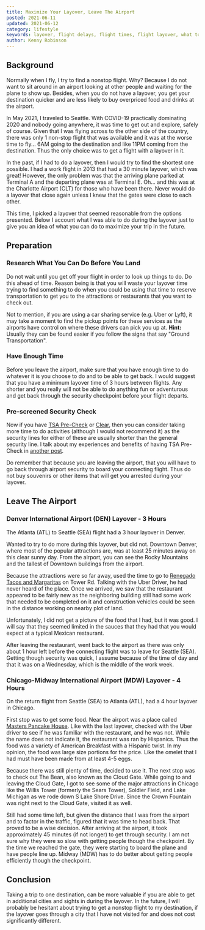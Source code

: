 ```yaml
---
title: Maximize Your Layover, Leave The Airport
posted: 2021-06-11
updated: 2021-06-12
category: lifestyle
keywords: layover, flight delays, flight times, flight layover, what to do during layover
author: Kenny Robinson
---
```


## Background

Normally when I fly, I try to find a nonstop flight. Why? Because I do not want to sit around in an airport
looking at other people and waiting for the plane to show up. Besides, when you do not have a layover, you
get your destination quicker and are less likely to buy overpriced food and drinks at the airport.

In May 2021, I traveled to Seattle. With COVID-19 practically dominating 2020 and nobody going anywhere, it
was time to get out and explore, safely of course. Given that I was flying across to the other side of the
country, there was only 1 non-stop flight that was available and it was at the worse time to fly... 6AM
going to the destination and like 11PM coming from the destination. Thus the only choice was to get a flight
with a layover in it.

In the past, if I had to do a layover, then I would try to find the shortest one possible. I had a
work flight in 2013 that had a 30 minute layover, which was great! However, the only problem was that the
arriving plane parked at Terminal A and the departing plane was at Terminal E. Oh... and this was at the
Charlotte Airport (CLT) for those who have been there. Never would do a layover that close again unless I 
knew that the gates were close to each other.

This time, I picked a layover that seemed reasonable from the options presented. Below I account what
I was able to do during the layover just to give you an idea of what you can do to maximize your trip
in the future.

## Preparation

### Research What You Can Do Before You Land

Do not wait until you get off your flight in order to look up things to do. Do this ahead of time. Reason 
being is that you will waste your layover time trying to find something to do when you could be using 
that time to reserve transportation to get you to the attractions or restaurants that you want to check out.

Not to mention, if you are using a car sharing service (e.g. Uber or Lyft), it may take a moment to find 
the pickup points for these services as the airports have control on where these drivers can pick
you up at. **Hint:** Usually they can be found easier if you follow the signs that say "Ground Transportation".

### Have Enough Time

Before you leave the airport, make sure that you have enough time to do whatever it is you choose to do
and to be able to get back. I would suggest that you have a minimum layover time of 3 hours between flights.
Any shorter and you really will not be able to do anything fun or adventurous and get back through
the security checkpoint before your flight departs.

### Pre-screened Security Check

Now if you have <a href="https://www.tsa.gov/precheck" target="_blank">TSA Pre-Check</a> or
<a href="https://www.clearme.com/" target="_blank">Clear</a>, then you can consider taking more time to
do activities (although I would not recommend it) 
as the security lines for either of these are usually shorter than the general security line.
I talk about my experiences and benefits of 
having TSA Pre-Check in [another post](/lifestyle/2021-05-24-tsa-precheck-differences).

Do remember that because you are leaving the airport, that you will have to go back through airport security
to board your connecting flight. Thus do not buy souvenirs or other items that will get you arrested
during your layover.

## Leave The Airport

### Denver International Airport (DEN) Layover - 3 Hours

The Atlanta (ATL) to Seattle (SEA) flight had a 3 hour layover in Denver.

Wanted to try to do more during this layover, but did not. Downtown Denver, where most of the popular
attractions are, was at least 25 minutes away on this clear sunny day. From the airport, you can see the
Rocky Mountains and the tallest of Downtown buildings from the airport.

Because the attractions were so far away, used the time to go to 
<a href="https://www.renegadotacosandmargs.com/" target="_blank">Renegado Tacos and Margaritas</a> on Tower 
Rd. Talking with the Uber Driver, he had never heard of the place. Once we arrived, 
we saw that the restaurant appeared to be fairly new as the neighboring building still had some work that needed 
to be completed on it and construction vehicles could be seen in the distance working on nearby plot of land. 

Unfortunately, I did not get a picture of the food that I had, but it was good. I will say that they 
seemed limited in the sauces that they had that you would expect at a typical Mexican restaurant.

After leaving the restaurant, went back to the airport as there was only about 1 hour left before the 
connecting flight was to leave for Seattle (SEA). Getting though security was quick, I assume because of the 
time of day and that it was on a Wednesday, which is the middle of the work week.

### Chicago-Midway International Airport (MDW) Layover - 4 Hours

On the return flight from Seattle (SEA) to Atlanta (ATL), had a 4 hour layover in Chicago.

First stop was to get some food. Near the airport was a place called 
<a href="https://masterspancakehouse.com/" target="_blank">Masters Pancake House</a>. 
Like with the last layover, checked with the Uber driver to see if he was familiar with the restaurant, 
and he was not. While the
name does not indicate it, the restaurant was ran by Hispanics. Thus the food was a variety of American 
Breakfast with a Hispanic twist. In my opinion, the food was large size portions for the price. Like the 
omelet that I had must have been made from at least 4-5 eggs.

Because there was still plenty of time, decided to use it. The next stop was to check out The Bean, 
also known as the Cloud Gate. While going to and leaving the Cloud Gate, I got to see some of the major
attractions in Chicago like the Willis Tower (formerly the Sears Tower), Soldier Field, and 
Lake Michigan as we rode down S Lake Shore Drive. Since the Crown Fountain was right next to the Cloud 
Gate, visited it as well. 

Still had some time left, but given the distance that I was from the airport and 
to factor in the traffic, figured that it was time to head back. That proved to be a wise decision. 
After arriving at the airport, it took approximately 45 minutes (if not longer) 
to get through security. I am not sure why 
they were so slow with getting people though the checkpoint. By the time we reached the gate, they were 
starting to board the plane and have people line up. Midway (MDW) has to do better about getting people 
efficiently though the checkpoint.

## Conclusion

Taking a trip to one destination, can be more valuable if you are able to get in additional cities 
and sights in during the layover. In the future, I will probably be hesitant about trying to get a nonstop
flight to my destination, if the layover goes through a city that I have not visited for and does not 
cost significantly different.

